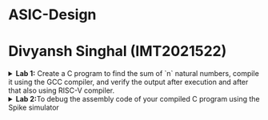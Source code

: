 # ASIC-Design
# Divyansh Singhal (IMT2021522)
<details>
<summary><strong>Lab 1:</strong> Create a C program to find the sum of `n` natural numbers, compile it using the GCC compiler, and verify the output after execution and after that also using RISC-V compiler.</summary>

# Lab-1
## Compiling the C code in GCC. Calculate sum of numbers from 1 to 10

1. Go the home directory using cd and then write the code for calulation sum of first 10 natural numbers.
 <img width="1440" alt="Screenshot 2024-08-07 at 7 15 59 PM" src="https://github.com/user-attachments/assets/b87cbda7-5bf9-4223-8053-b73ce5519f65">
 
2. Wrote the code for the same.
<img width="1440" alt="Screenshot 2024-08-07 at 7 21 13 PM" src="https://github.com/user-attachments/assets/b1114600-c686-4a9d-9137-f89eb2f52b49">

3. Used gcc and ./a.out to get the output as shown.
<img width="1440" alt="Screenshot 2024-08-07 at 7 22 40 PM" src="https://github.com/user-attachments/assets/5ee93190-aa00-4ca7-bec6-2851465fc895">


## Compiling the same C code in RISC V compiler
1. Now we will compile it using RISC-V compiler. It generates a file sum1toN.o
   
```bash
riscv64-unknown-elf-gcc -O1 -mabi=lp64-march=rv64i -o sum1toN.o  sum1toN.c
```

```bash
ls -ltr sum1toN.o
```
   <img width="1440" alt="Screenshot 2024-08-07 at 7 28 27 PM" src="https://github.com/user-attachments/assets/f60df2fe-f66f-4625-925f-1a60843c4adc">

- `riscv64-unknown-elf-gcc`: The compiler for RISC-V 64-bit target.
- `O1`: Applies moderate optimizations for a good balance between performance and compilation time.
- `mabi=lp64`: Specifies the ABI (Application Binary Interface) as LP64, meaning "Long and Pointer are 64-bit."
- `march=rv64i`: Sets the architecture to RISC-V 64-bit with the RV64I instruction set.
- `o sum1toN.o`: Outputs the compiled code to a file named sum1ton.o.
- `sum1toN.c`: The source file to be compiled.

2. Now we open it using objdump and then | less to see the <main> segment of the code.
```bash
riscv64-unknown-elf-objdump -d sum1toN.o
```
```bash
riscv64-unknown-elf-objdump -d sum1toN.o | less
```

<img width="1440" alt="Screenshot 2024-08-07 at 7 31 08 PM" src="https://github.com/user-attachments/assets/78e7bcc5-9afc-42a8-ab06-d7c6f1784067">

<img width="1440" alt="Screenshot 2024-08-07 at 7 35 36 PM" src="https://github.com/user-attachments/assets/76695dd4-cca5-462a-b5e5-a2e0f78dd52e">
3. Now calucation the number os instructions a shown. We got 11 instructions.

```bash
riscv64-unknown-elf-gcc -Ofast -mabi=lp64-march=rv64i -o sum1toN.o  sum1toN.c
```
<img width="1440" alt="Screenshot 2024-08-07 at 11 39 52 PM" src="https://github.com/user-attachments/assets/74589e55-5abc-40aa-acc9-78860badf14d">
4. Now we will run using Ofast instead of O1 and check the number of instructions.
   <img width="1440" alt="Screenshot 2024-08-07 at 11 41 58 PM" src="https://github.com/user-attachments/assets/67983ca8-f045-4fef-b99d-eaf2cafb6913">
   
- **O1**: Provides moderate optimizations, balancing performance and compilation time, and adheres strictly to standards.
- **Ofast**: Applies aggressive optimizations for maximum performance, but might break some programs as it may not follow all standards.
</details>

<details>
<summary><strong>Lab 2:</strong>To debug the assembly code of your compiled C program using the Spike simulator</summary>

# Lab-2
## Debugging the code in Spike on RISC V

1. Run the command
 ```bash
spike -d pk sum1toN.o
```
<img width="1440" alt="Screenshot 2024-08-08 at 12 45 15 AM" src="https://github.com/user-attachments/assets/8eb260cd-30c7-4093-88e3-5836a9467590">

- `spike`: The Spike RISC-V simulator.
- `d`: Starts the simulator in debug mode.
- `pk`: Proxy kernel, a small environment that provides minimal OS services.
- `sum1toN.o`: The compiled object file of your C program.

2. Check using the following commands in the spike debugger
```bash
until pc 0 10188
```
To check a registers Value type the following command 
```bash
reg 0 a2
```
<img width="1440" alt="Screenshot 2024-08-08 at 12 44 46 AM" src="https://github.com/user-attachments/assets/b1ae2c0c-e2de-42f9-89f3-a981314f49bc">


</details>


